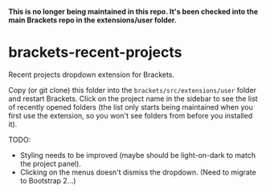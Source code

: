 **This is no longer being maintained in this repo. It's been checked into
the main Brackets repo in the extensions/user folder.**

brackets-recent-projects
========================

Recent projects dropdown extension for Brackets.

Copy (or git clone) this folder into the `brackets/src/extensions/user` folder and restart Brackets.
Click on the project name in the sidebar to see the list of recently opened folders (the list only
starts being maintained when you first use the extension, so you won't see folders from before you
installed it).

TODO:
* Styling needs to be improved (maybe should be light-on-dark to match the project panel).
* Clicking on the menus doesn't dismiss the dropdown. (Need to migrate to Bootstrap 2...)
